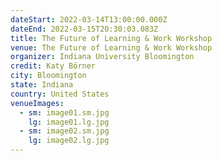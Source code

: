 ```yaml
---
dateStart: 2022-03-14T13:00:00.000Z
dateEnd: 2022-03-15T20:30:03.083Z
title: The Future of Learning & Work Workshop
venue: The Future of Learning & Work Workshop
organizer: Indiana University Bloomington
credit: Katy Börner
city: Bloomington
state: Indiana
country: United States
venueImages:
  - sm: image01.sm.jpg
    lg: image01.lg.jpg
  - sm: image02.sm.jpg
    lg: image02.lg.jpg
---
```

